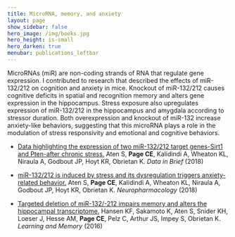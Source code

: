 ```yaml
---
title: MicroRNA, memory, and anxiety
layout: page
show_sidebar: false
hero_image: /img/books.jpg
hero_height: is-small
hero_darken: true
menubar: publications_leftbar
---
```


MicroRNAs (miR) are non-coding strands of RNA that regulate gene expression. I contributed to research that described the effects of miR-132/212 on cognition and anxiety in mice. Knockout of miR-132/212 causes cognitive deficits in spatial and recognition memory and alters gene expression in the hippocampus. Stress exposure also upregulates expression of miR-132/212 in the hippocampus and amygdala according to stressor duration. Both overexpression and knockout of miR-132 increase anxiety-like behaviors, suggesting that this microRNA plays a role in the modulation of stress responsivity and emotional and cognitive behaviors.

* [Data highlighting the expression of two miR-132/212 target genes-Sirt1 and Pten-after chronic stress.](https://www.ncbi.nlm.nih.gov/pubmed/30555870)
Aten S, **Page CE**, Kalidindi A, Wheaton KL, Niraula A, Godbout JP, Hoyt KR, Obrietan K. _Data in Brief_ (2018)

* [miR-132/212 is induced by stress and its dysregulation triggers anxiety-related behavior.](https://www.ncbi.nlm.nih.gov/pubmed/30342060)
Aten S, **Page CE**, Kalidindi A, Wheaton KL, Niraula A, Godbout JP, Hoyt KR, Obrietan K. _Neuropharmacology_ (2018)

* [Targeted deletion of miR-132/-212 impairs memory and alters the hippocampal transcriptome.](https://www.ncbi.nlm.nih.gov/pubmed/26773099) Hansen KF, Sakamoto K, Aten S, Snider KH, Loeser J, Hesse AM, **Page CE**, Pelz C, Arthur JS, Impey S, Obrietan K. _Learning and Memory_ (2016)